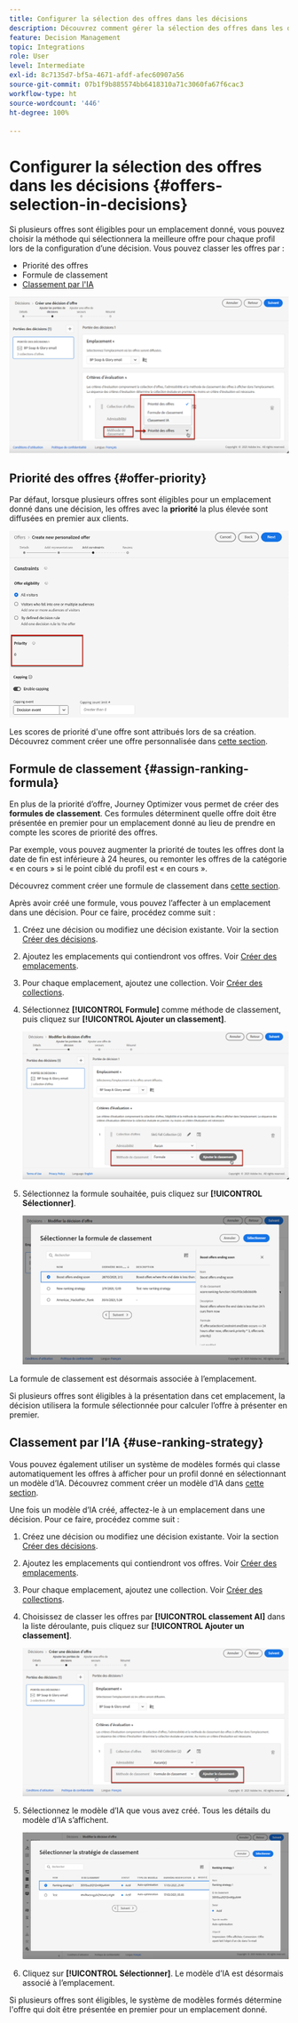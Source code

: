 ```yaml
---
title: Configurer la sélection des offres dans les décisions
description: Découvrez comment gérer la sélection des offres dans les décisions
feature: Decision Management
topic: Integrations
role: User
level: Intermediate
exl-id: 8c7135d7-bf5a-4671-afdf-afec60907a56
source-git-commit: 07b1f9b885574bb6418310a71c3060fa67f6cac3
workflow-type: ht
source-wordcount: '446'
ht-degree: 100%

---
```


# Configurer la sélection des offres dans les décisions {#offers-selection-in-decisions}

Si plusieurs offres sont éligibles pour un emplacement donné, vous pouvez choisir la méthode qui sélectionnera la meilleure offre pour chaque profil lors de la configuration d’une décision. Vous pouvez classer les offres par :
* Priorité des offres
* Formule de classement
* [Classement par l&#39;IA](#use-ranking-strategy)

![](../assets/offer-rank-by.png)

## Priorité des offres {#offer-priority}

Par défaut, lorsque plusieurs offres sont éligibles pour un emplacement donné dans une décision, les offres avec la **priorité** la plus élevée sont diffusées en premier aux clients.

![](../assets/offer-priority.png)

Les scores de priorité d&#39;une offre sont attribués lors de sa création. Découvrez comment créer une offre personnalisée dans [cette section](../offer-library/creating-personalized-offers.md).

## Formule de classement {#assign-ranking-formula}

En plus de la priorité d’offre, Journey Optimizer vous permet de créer des **formules de classement**. Ces formules déterminent quelle offre doit être présentée en premier pour un emplacement donné au lieu de prendre en compte les scores de priorité des offres.

Par exemple, vous pouvez augmenter la priorité de toutes les offres dont la date de fin est inférieure à 24 heures, ou remonter les offres de la catégorie « en cours » si le point ciblé du profil est « en cours ».

Découvrez comment créer une formule de classement dans [cette section](../ranking/create-ranking-formulas.md).

Après avoir créé une formule, vous pouvez l’affecter à un emplacement dans une décision. Pour ce faire, procédez comme suit :

1. Créez une décision ou modifiez une décision existante. Voir la section [Créer des décisions](../offer-activities/create-offer-activities.md).

1. Ajoutez les emplacements qui contiendront vos offres. Voir [Créer des emplacements](../offer-library/creating-placements.md).

1. Pour chaque emplacement, ajoutez une collection. Voir [Créer des collections](../offer-library/creating-collections.md).

1. Sélectionnez **[!UICONTROL Formule]** comme méthode de classement, puis cliquez sur **[!UICONTROL Ajouter un classement]**.

   ![](../assets/offer-activity-ranking.png)

1. Sélectionnez la formule souhaitée, puis cliquez sur **[!UICONTROL Sélectionner]**.

   ![](../assets/ranking-selection.png)

La formule de classement est désormais associée à l’emplacement.

Si plusieurs offres sont éligibles à la présentation dans cet emplacement, la décision utilisera la formule sélectionnée pour calculer l’offre à présenter en premier.

## Classement par l’IA {#use-ranking-strategy}

<!--If you are an [Adobe Experience Platform](https://experienceleague.adobe.com/docs/experience-platform/landing/home.html){target="_blank"} user leveraging the **Offer Decisioning** application service,-->

Vous pouvez également utiliser un système de modèles formés qui classe automatiquement les offres à afficher pour un profil donné en sélectionnant un modèle d’IA. Découvrez comment créer un modèle d’IA dans [cette section](../ranking/create-ranking-strategies.md).

Une fois un modèle d’IA créé, affectez-le à un emplacement dans une décision. Pour ce faire, procédez comme suit :

1. Créez une décision ou modifiez une décision existante. Voir la section [Créer des décisions](../offer-activities/create-offer-activities.md).

1. Ajoutez les emplacements qui contiendront vos offres. Voir [Créer des emplacements](../offer-library/creating-placements.md).

1. Pour chaque emplacement, ajoutez une collection. Voir [Créer des collections](../offer-library/creating-collections.md).

1. Choisissez de classer les offres par **[!UICONTROL classement AI]** dans la liste déroulante, puis cliquez sur **[!UICONTROL Ajouter un classement]**. 

   ![](../assets/ranking-selection-ai-ranking.png)

1. Sélectionnez le modèle d’IA que vous avez créé. Tous les détails du modèle d’IA s’affichent.

   ![](../assets/ranking-selection-ai-ranking-selected.png)

1. Cliquez sur **[!UICONTROL Sélectionner]**. Le modèle d’IA est désormais associé à l’emplacement.

Si plusieurs offres sont éligibles, le système de modèles formés détermine l&#39;offre qui doit être présentée en premier pour un emplacement donné.

